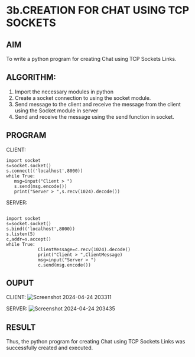 # 3b.CREATION FOR CHAT USING TCP SOCKETS
## AIM
To write a python program for creating Chat using TCP Sockets Links.
## ALGORITHM:
1. Import the necessary modules in python
2. Create a socket connection to using the socket module.
3. Send message to the client and receive the message from the client using the Socket module in
 server
4. Send and receive the message using the send function in socket.
## PROGRAM
CLIENT:
```
import socket 
s=socket.socket() 
s.connect(('localhost',8000)) 
while True: 
   msg=input("Client > ") 
   s.send(msg.encode()) 
   print("Server > ",s.recv(1024).decode())
```

SERVER:
```
 
import socket 
s=socket.socket() 
s.bind(('localhost',8000)) 
s.listen(5) 
c,addr=s.accept() 
while True: 
            ClientMessage=c.recv(1024).decode() 
            print("Client > ",ClientMessage) 
            msg=input("Server > ") 
            c.send(msg.encode())

```
## OUPUT
CLIENT:
![Screenshot 2024-04-24 203311](https://github.com/pragachellapillai/3b_CHAT_USING_TCP_SOCKETS/assets/148254952/fef00f89-049f-4c4e-8671-552d27beb069)


SERVER:
![Screenshot 2024-04-24 203435](https://github.com/pragachellapillai/3b_CHAT_USING_TCP_SOCKETS/assets/148254952/2a1fe039-efb7-4d61-ac9e-17dc5b578ca4)


## RESULT
Thus, the python program for creating Chat using TCP Sockets Links was successfully 
created and executed.
